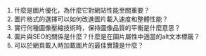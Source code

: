 

1. 什麼是圖片優化，為什麼它對網站性能至關重要？
2. 圖片格式的選擇可以如何改進圖片載入速度和整體性能？
3. 實行何種圖像壓縮技術時，保持圖像品質的平衡是什麼意思？
4. 圖片與SEO的關係是什麼？什麼是在圖片屬性中適當的alt文本標籤？
5. 可以於網頁載入時加載圖片的最佳實踐是什麼？